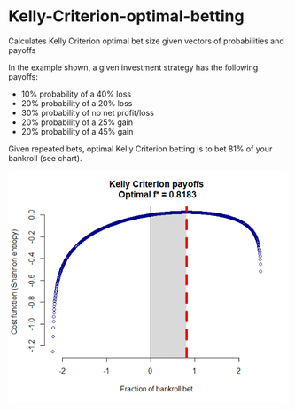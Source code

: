 # Kelly-Criterion-optimal-betting
Calculates Kelly Criterion optimal bet size given vectors of probabilities and payoffs

In the example shown, a given investment strategy has the following payoffs:
* 10% probability of a 40% loss
* 20% probability of a 20% loss
* 30% probability of no net profit/loss
* 20% probability of a 25% gain
* 20% probability of a 45% gain

Given repeated bets, optimal Kelly Criterion betting is to bet 81% of your bankroll (see chart).

![Kelly Criterion optimal betting](https://github.com/jensolson/Kelly-Criterion-optimal-betting/blob/master/Kelly%20betting.png)
